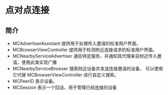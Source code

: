 
# 点对点连接 


## 简介 
* MCAdvertiserAssistant 
    提供用于处理传入邀请的标准用户界面。
* MCBrowserViewController 
    提供用于检测附近连接请求的标准用户界面。
* MCNearbyServiceAdvertiser 
    通告特定服务，并通知其代理来自附近传入邀请，使用此类实现广播 
* MCNearbyServiceBrowser 
    搜索附近设备并发送连接邀请的设备， 可以使用它代替 MCBrowserViewController 进行自定义搜索。
* MCPeerID 
    表示设备。
* MCSession 
    表示一个回话，用于管理已经连接的设备 

    